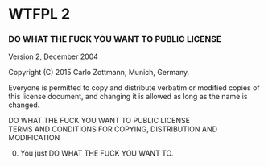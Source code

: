 # WTFPL 2

### DO WHAT THE FUCK YOU WANT TO PUBLIC LICENSE

Version 2, December 2004

Copyright (C) 2015 Carlo Zottmann, Munich, Germany.

Everyone is permitted to copy and distribute verbatim or modified
copies of this license document, and changing it is allowed as long
as the name is changed.

DO WHAT THE FUCK YOU WANT TO PUBLIC LICENSE  
TERMS AND CONDITIONS FOR COPYING, DISTRIBUTION AND MODIFICATION

0. You just DO WHAT THE FUCK YOU WANT TO.
